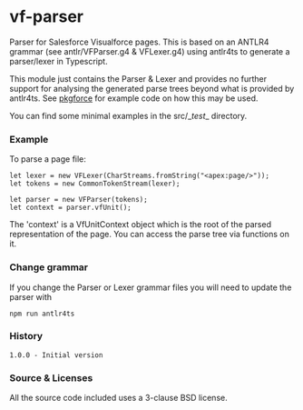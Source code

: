 vf-parser
=========

Parser for Salesforce Visualforce pages. This is based on an ANTLR4 grammar (see antlr/VFParser.g4 & VFLexer.g4) 
using antlr4ts to generate a parser/lexer in Typescript. 

This module just contains the Parser & Lexer and provides no further support for analysing the generated parse trees 
beyond what is provided by antlr4ts. See [pkgforce](https://github.com/nawforce/pkgforce) for example code on how this 
may be used. 

You can find some minimal examples in the src/\__test__ directory. 

### Example
To parse a page file:

    let lexer = new VFLexer(CharStreams.fromString("<apex:page/>"));
    let tokens = new CommonTokenStream(lexer);

    let parser = new VFParser(tokens);
    let context = parser.vfUnit();

The 'context' is a VfUnitContext object which is the root of the parsed representation of the page. You can access the 
parse tree via functions on it.

### Change grammar
If you change the Parser or Lexer grammar files you will need to update the parser with

    npm run antlr4ts 

### History
    1.0.0 - Initial version

### Source & Licenses

All the source code included uses a 3-clause BSD license. 
